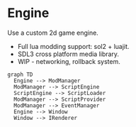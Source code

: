# Engine

Use a custom 2d game engine.

- Full lua modding support: sol2 + luajit.
- SDL3 cross platform media library.
- WIP - networking, rollback system.

```mermaid
graph TD
  Engine --> ModManager
  ModManager --> ScriptEngine
  ScriptEngine --> ScriptLoader
  ModManager --> ScriptProvider
  ModManager --> EventManager
  Engine --> Window
  Window --> IRenderer
```
